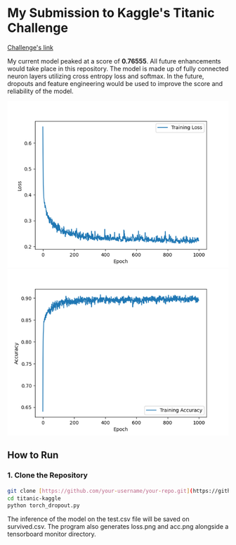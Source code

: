 # My Submission to Kaggle's Titanic Challenge 
[Challenge's link](https://www.kaggle.com/competitions/titanic/overview)


My current model peaked at a score of **0.76555**. All future enhancements would take place in this repository. The model is made up of fully connected neuron layers utilizing cross entropy loss and softmax. In the future, dropouts and feature engineering would be used to improve the score and reliability of the model.

![Loss plot of the model](https://github.com/Arsalanjdev/titanic-kaggle/blob/main/torch_dropout_loss.png)
![Accuracy plot of the model](https://github.com/Arsalanjdev/titanic-kaggle/blob/main/torch_dropout_accuracy.png)

## How to Run

### 1. Clone the Repository
```bash
git clone [https://github.com/your-username/your-repo.git](https://github.com/Arsalanjdev/titanic-kaggle)
cd titanic-kaggle
python torch_dropout.py
```

The inference of the model on the test.csv file will be saved on survived.csv. The program also generates loss.png and acc.png alongside a tensorboard monitor directory.
